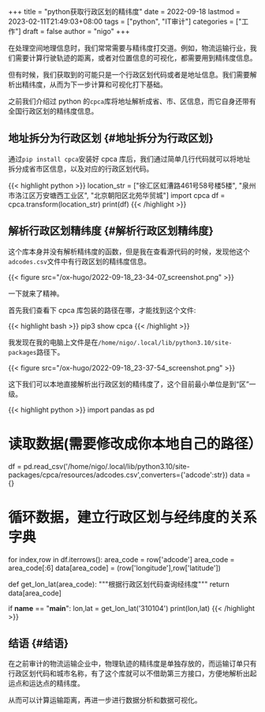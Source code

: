 +++
title = "python获取行政区划的精纬度"
date = 2022-09-18
lastmod = 2023-02-11T21:49:03+08:00
tags = ["python", "IT审计"]
categories = ["工作"]
draft = false
author = "nigo"
+++

在处理空间地理信息时，我们常常需要与精纬度打交道。例如，物流运输行业，我们需要计算行驶轨迹的距离，或者对位置信息的可视化，都需要用到精纬度信息。

但有时候，我们获取到的可能只是一个行政区划代码或者是地址信息。我们需要解析出精纬度，从而为下一步计算和可视化打下基础。

之前我们介绍过 python 的`cpca`库将地址解析成省、市、区信息，而它自身还带有全国行政区划的精纬度信息。


## 地址拆分为行政区划 {#地址拆分为行政区划}

通过`pip install cpca`安装好 cpca 库后，我们通过简单几行代码就可以将地址拆分成省市区信息，以及对应的行政区划代码。

{{< highlight python >}}
location_str = ["徐汇区虹漕路461号58号楼5楼", "泉州市洛江区万安塘西工业区", "北京朝阳区北苑华贸城"]
import cpca
df = cpca.transform(location_str)
print(df)
{{< /highlight >}}


## 解析行政区划精纬度 {#解析行政区划精纬度}

这个库本身并没有解析精纬度的函数，但是我在查看源代码的时候，发现他这个`adcodes.csv`文件中有行政区划的精纬度信息。

{{< figure src="/ox-hugo/2022-09-18_23-34-07_screenshot.png" >}}

一下就来了精神。

首先我们查看下 cpca 库包装的路径在哪，才能找到这个文件:

{{< highlight bash >}}
pip3 show cpca
{{< /highlight >}}

我发现在我的电脑上文件是在`/home/nigo/.local/lib/python3.10/site-packages`路径下。

{{< figure src="/ox-hugo/2022-09-18_23-37-54_screenshot.png" >}}

这下我们可以本地直接解析出行政区划的精纬度了，这个目前最小单位是到“区”一级。

{{< highlight python >}}
import pandas as pd

# 读取数据(需要修改成你本地自己的路径）
df = pd.read_csv('/home/nigo/.local/lib/python3.10/site-packages/cpca/resources/adcodes.csv',converters={'adcode':str})
data = {}
# 循环数据，建立行政区划与经纬度的关系字典
for index,row in df.iterrows():
    area_code = row['adcode']
    area_code = area_code[:6]
    data[area_code] = (row['longitude'],row['latitude'])

def get_lon_lat(area_code):
    """根据行政区划代码查询经纬度"""
    return data[area_code]

if __name__ == "__main__":
    lon,lat = get_lon_lat('310104')
    print(lon,lat)
{{< /highlight >}}


## 结语 {#结语}

在之前审计的物流运输企业中，物理轨迹的精纬度是单独存放的，而运输订单只有行政区划代码和城市名称，有了这个库就可以不借助第三方接口，方便地解析出起运点和运达点的精纬度。

从而可以计算运输距离，再进一步进行数据分析和数据可视化。
